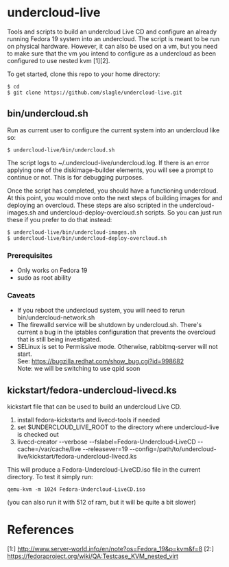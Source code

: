 # undercloud-live

Tools and scripts to build an undercloud Live CD and configure an already
running Fedora 19 system into an undercloud.  The script is meant to be run on
physical hardware.  However, it can also be used on a vm, but you need to make
sure that the vm you intend to configure as a undercloud as been configured to
use nested kvm [1][2].

To get started, clone this repo to your home directory:

    $ cd
    $ git clone https://github.com/slagle/undercloud-live.git

## bin/undercloud.sh
Run as current user to configure the current system into an undercloud like so:

    $ undercloud-live/bin/undercloud.sh

The script logs to ~/.undercloud-live/undercloud.log.  If there is an error
applying one of the diskimage-builder elements, you will see a prompt to
continue or not.  This is for debugging purposes.

Once the script has completed, you should have a functioning undercloud.  At
this point, you would move onto the next steps of building images for and
deploying an overcloud.  These steps are also scripted in the
undercloud-images.sh and undercloud-deploy-overcloud.sh scripts.  So you can
just run these if you prefer to do that instead:

    $ undercloud-live/bin/undercloud-images.sh
    $ undercloud-live/bin/undercloud-deploy-overcloud.sh


### Prerequisites
* Only works on Fedora 19
* sudo as root ability

### Caveats
* If you reboot the undercloud system, you will need to rerun
  bin/undercloud-network.sh
* The firewalld service will be shutdown by undercloud.sh.  There's current a
  bug in the iptables configuration that prevents the overcloud that is still
  being investigated.
* SELinux is set to Permissive mode.  Otherwise, rabbitmq-server will not
  start.  
  See: https://bugzilla.redhat.com/show_bug.cgi?id=998682  
  Note: we will be switching to use qpid soon

## kickstart/fedora-undercloud-livecd.ks
kickstart file that can be used to build an undercloud Live CD.

1. install fedora-kickstarts and livecd-tools if needed
1. set $UNDERCLOUD_LIVE_ROOT to the directory where undercloud-live is checked out
1. livecd-creator --verbose  --fslabel=Fedora-Undercloud-LiveCD --cache=/var/cache/live --releasever=19 --config=/path/to/undercloud-live/kickstart/fedora-undercloud-livecd.ks

This will produce a Fedora-Undercloud-LiveCD.iso file in the current directory.
To test it simply run:

    qemu-kvm -m 1024 Fedora-Undercloud-LiveCD.iso 
(you can also run it with 512 of ram, but it will be quite a bit slower)

# References

[1:] http://www.server-world.info/en/note?os=Fedora_19&p=kvm&f=8
[2:] https://fedoraproject.org/wiki/QA:Testcase_KVM_nested_virt

